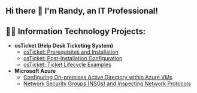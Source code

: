## Hi there 👋 I'm Randy, an IT Professional!

<h2>👨‍💻 Information Technology Projects:</h2>

- <b>osTicket (Help Desk Ticketing System)</b>
  - [osTicket: Prerequisites and Installation](https://github.com/RandyDABrito/osticket-prereqs)
  - [osTicket: Post-Installation Configuration](https://github.com/RandyDABrito/post-install-config)
  - [osTicket: Ticket Lifecycle Examples](https://github.com/RandyDABrito/ticket-lifecycle)
- <b>Microsoft Azure</b>
  - [Configuring On-premises Active Directory within Azure VMs](https://github.com/RandyDABrito/configure-ad)
  - [Network Security Groups (NSGs) and Inspecting Network Protocols](https://github.com/RandyDABrito/azure-network-protocols)
